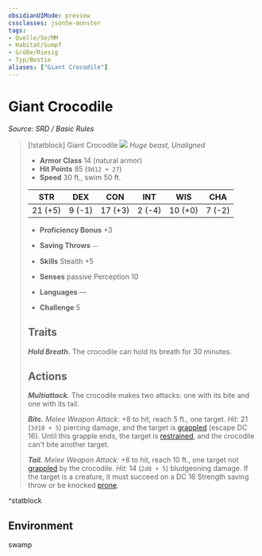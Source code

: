 ```yaml
---
obsidianUIMode: preview
cssclasses: json5e-monster
tags:
- Quelle/5e/MM
- Habitat/Sumpf
- Größe/Riesig
- Typ/Bestie
aliases: ["Giant Crocodile"]
---
```

# Giant Crocodile
*Source: SRD / Basic Rules*  

> [!statblock] Giant Crocodile
> ![](compendium/bestiary/beast/token/giant-crocodile.png#token)
> *Huge beast, Unaligned*
> 
> - **Armor Class** 14  (natural armor)
> - **Hit Points** 85 (`9d12 + 27`)
> - **Speed** 30 ft., swim 50 ft.
> 
> |STR|DEX|CON|INT|WIS|CHA|
> |:---:|:---:|:---:|:---:|:---:|:---:|
> |21 (+5)| 9 (-1)|17 (+3)| 2 (-4)|10 (+0)| 7 (-2)|
> 
> - **Proficiency Bonus** +3
> - **Saving Throws** ⏤
> - **Skills** Stealth +5
> - **Senses** passive Perception 10
> 
> - **Languages** —
> - **Challenge** 5
> 
> ## Traits
> 
> ***Hold Breath.*** The crocodile can hold its breath for 30 minutes.
> 
> ## Actions
> 
> ***Multiattack.*** The crocodile makes two attacks: one with its bite and one with its tail.
> 
> ***Bite.*** *Melee Weapon Attack:* +8 to hit, reach 5 ft., one target. *Hit:* 21 (`3d10 + 5`) piercing damage, and the target is [grappled](rules/conditions.md#grappled) (escape DC 16). Until this grapple ends, the target is [restrained](rules/conditions.md#restrained), and the crocodile can't bite another target.
> 
> ***Tail.*** *Melee Weapon Attack:* +8 to hit, reach 10 ft., one target not [grappled](rules/conditions.md#grappled) by the crocodile. *Hit:* 14 (`2d8 + 5`) bludgeoning damage. If the target is a creature, it must succeed on a DC 16 Strength saving throw or be knocked [prone](rules/conditions.md#prone).
^statblock

## Environment

swamp